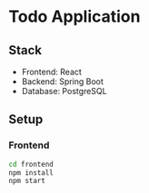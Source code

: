 # Todo Application

## Stack
- Frontend: React
- Backend: Spring Boot
- Database: PostgreSQL

## Setup

### Frontend
```bash
cd frontend
npm install
npm start
